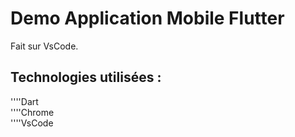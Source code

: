 # Demo Application Mobile Flutter

Fait sur VsCode.

## Technologies utilisées :

''''Dart  
''''Chrome  
''''VsCode  
